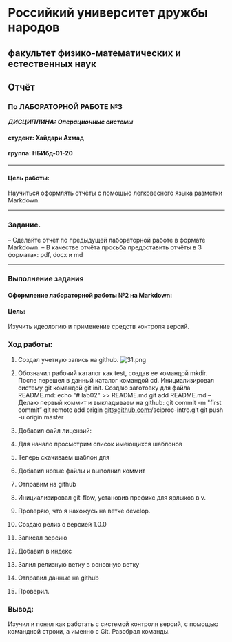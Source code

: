 # **Российкий университет дружбы народов**

## факультет физико-математических и естественных наук 
## Отчёт
### По ЛАБОРАТОРНОЙ РАБОТЕ №3
***ДИСЦИПЛИНА:*** ***Операционные системы***
  
#### студент: Хайдари Ахмад
#### группа: НБИбд-01-20

---
#### Цель работы:
Научиться оформлять отчёты с помощью легковесного языка разметки Markdown.

---
### Задание.
– Сделайте отчёт по предыдущей лабораторной работе в формате Markdown. 
– В качестве отчёта просьба предоставить отчёты в 3 форматах: pdf, docx и md

---
### Выполнение задания
#### Оформление лабораторной работы №2 на Markdown:
#### Цель:

Изучить идеологию и применение средств контроля версий.
### Ход работы:
1. Создал учетную запись на github.
![31.png](https://ic.wampi.ru/2021/05/13/31.png)
2. Обозначил рабочий каталог как test, создав ее командой mkdir.
После перешел в данный каталог командой cd.
Инициализировал систему git командой git init.
Создаю заготовку для файла README.md:
echo "# lab02" >> README.md
git add README.md
– Делаю первый коммит и выкладываем на github:
git commit -m "first commit”
git remote add origin git@github.com:<username>/sciproc-intro.git
git push -u origin master
3. Добавил файл лицензий:
4. Для начало просмотрим список имеющихся шаблонов
5. Теперь скачиваем шаблон для 

6. Добавил новые файлы и выполнил коммит

7. Отправим на github


8. Инициализировал git-flow, установив префикс для ярлыков в v.

9. Проверяю, что я нахожусь на ветке develop.


10. Создаю релиз с версией 1.0.0


11. Записал версию


12. Добавил в индекс


13. Залил релизную ветку в основную ветку

14. Отправил данные на github

15. Проверил.

### Вывод: 
Изучил и понял как работать с системой контроля версий, с помощью командной строки, а именно с Git. Разобрал команды.
